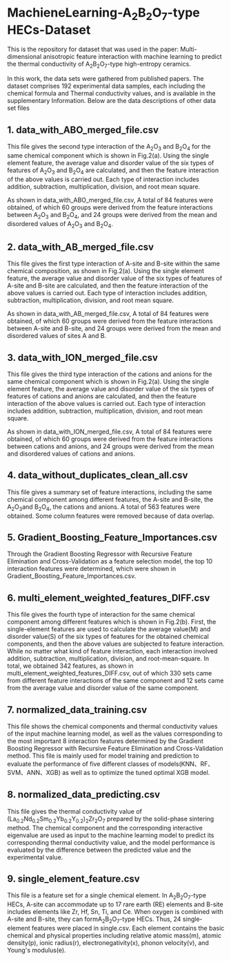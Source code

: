 # MachieneLearning-A<sub>2</sub>B<sub>2</sub>O<sub>7</sub>-type HECs-Dataset

This is the repository for dataset that was used in the paper: Multi-dimensional anisotropic feature interaction with machine learning to predict the thermal conductivity of A<sub>2</sub>B<sub>2</sub>O<sub>7</sub>-type high-entropy ceramics.

In this work, the data sets were gathered from published papers. The dataset comprises 192 experimental data samples, each including the chemical formula and Thermal conductivity values, and is available in the supplementary Information. Below are the data descriptions of other data set files


## 1. data_with_ABO_merged_file.csv

This file gives the second type interaction of the A<sub>2</sub>O<sub>3</sub> and B<sub>2</sub>O<sub>4</sub> for the same chemical component which is shown in Fig.2(a). Using the single element feature, the average value and disorder value of the six types of features of A<sub>2</sub>O<sub>3</sub> and B<sub>2</sub>O<sub>4</sub> are calculated, and then the feature interaction of the above values is carried out. Each type of interaction includes addition, subtraction, multiplication, division, and root mean square.

As shown in data_with_ABO_merged_file.csv, A total of 84 features were obtained, of which 60 groups were derived from the feature interactions between A<sub>2</sub>O<sub>3</sub> and B<sub>2</sub>O<sub>4</sub>, and 24 groups were derived from the mean and disordered values of A<sub>2</sub>O<sub>3</sub> and B<sub>2</sub>O<sub>4</sub>.


## 2. data_with_AB_merged_file.csv

This file gives the first type interaction of A-site and B-site within the same chemical composition, as shown in Fig.2(a). Using the single element feature, the average value and disorder value of the six types of features of A-site and B-site are calculated, and then the feature interaction of the above values is carried out. Each type of interaction includes addition, subtraction, multiplication, division, and root mean square.

As shown in data_with_AB_merged_file.csv, A total of 84 features were obtained, of which 60 groups were derived from the feature interactions between A-site and B-site, and 24 groups were derived from the mean and disordered values of sites A and B.


## 3. data_with_ION_merged_file.csv

This file gives the third type interaction of the cations and anions for the same chemical component which is shown in Fig.2(a).  Using the single element feature, the average value and disorder value of the six types of features of cations and anions are calculated, and then the feature interaction of the above values is carried out. Each type of interaction includes addition, subtraction, multiplication, division, and root mean square.

As shown in data_with_ION_merged_file.csv, A total of 84 features were obtained, of which 60 groups were derived from the feature interactions between cations and anions, and 24 groups were derived from the mean and disordered values of cations and anions.


## 4. data_without_duplicates_clean_all.csv

This file gives a summary set of feature interactions, including the same chemical component among different features, the A-site and B-site, the A<sub>2</sub>O<sub>3</sub>and B<sub>2</sub>O<sub>4</sub>, the cations and anions. A total of 563 features were obtained. Some column features were removed because of data overlap.


## 5. Gradient_Boosting_Feature_Importances.csv

Through the Gradient Boosting Regressor with Recursive Feature Elimination and Cross-Validation as a feature selection model, the top 10 interaction features were determined, which were shown in Gradient_Boosting_Feature_Importances.csv.


## 6. multi_element_weighted_features_DIFF.csv

This file gives the fourth type of interaction for the same chemical component among different features which is shown in Fig.2(b). First, the single-element features are used to calculate the average value(M) and disorder value(S) of the six types of features for the obtained chemical components, and then the above values are subjected to feature interaction. While no matter what kind of feature interaction, each interaction involved addition, subtraction, multiplication, division, and root-mean-square. In total, we obtained 342 features, as shown in multi_element_weighted_features_DIFF.csv, out of which 330 sets came from different feature interactions of the same component and 12 sets came from the average value and disorder value of the same component.


## 7. normalized_data_training.csv

This file shows the chemical components and thermal conductivity values of the input machine learning model, as well as the values corresponding to the most important 8 interaction features determined by the Gradient Boosting Regressor with Recursive Feature Elimination and Cross-Validation method. This file is mainly used for model training and prediction to evaluate the performance of five different classes of models(KNN、RF、SVM、ANN、XGB) as well as to optimize the tuned optimal XGB model.


## 8. normalized_data_predicting.csv

This file gives the thermal conductivity value of (La<sub>0.2</sub>Nd<sub>0.2</sub>Sm<sub>0.2</sub>Yb<sub>0.2</sub>Y<sub>0.2</sub>)<sub>2</sub>Zr<sub>2</sub>O<sub>7</sub> prepared by the solid-phase sintering method. The chemical component and the corresponding interactive eigenvalue are used as input to the machine learning model to predict its corresponding thermal conductivity value, and the model performance is evaluated by the difference between the predicted value
and the experimental value.


## 9. single_element_feature.csv

This file is a feature set for a single chemical element. In A<sub>2</sub>B<sub>2</sub>O<sub>7</sub>-type HECs, A-site can accommodate up to 17 rare earth (RE) elements and B-site includes elements like Zr, Hf, Sn, Ti, and Ce. When oxygen is combined with A-site and B-site, they can formA<sub>2</sub>B<sub>2</sub>O<sub>7</sub>-type HECs. Thus, 24 single-element features were placed in single.csv. Each element contains the basic chemical and physical properties including relative atomic mass(m), atomic density(p), ionic radius(r), electronegativity(x), phonon velocity(v), and Young's modulus(e).

